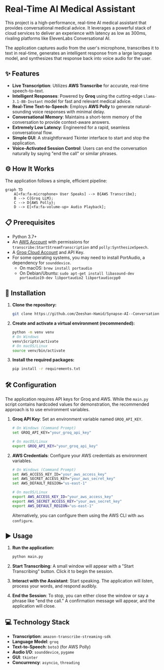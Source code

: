 # Real-Time AI Medical Assistant

This project is a high-performance, real-time AI medical assistant that provides conversational medical advice. It leverages a powerful stack of cloud services to deliver an experience with latency as low as 300ms, rivaling platforms like ElevenLabs Conversational AI.

The application captures audio from the user's microphone, transcribes it to text in real-time, generates an intelligent response from a large language model, and synthesizes that response back into voice audio for the user.

## ✨ Features

-   **Live Transcription**: Utilizes **AWS Transcribe** for accurate, real-time speech-to-text.
-   **Intelligent Responses**: Powered by **Groq** using the cutting-edge `Llama-3.1-8B-Instant` model for fast and relevant medical advice.
-   **Real-Time Text-to-Speech**: Employs **AWS Polly** to generate natural-sounding voice responses with minimal delay.
-   **Conversational Memory**: Maintains a short-term memory of the conversation to provide context-aware answers.
-   **Extremely Low Latency**: Engineered for a rapid, seamless conversational flow.
-   **Simple GUI**: A straightforward Tkinter interface to start and stop the application.
-   **Voice-Activated Session Control**: Users can end the conversation naturally by saying "end the call" or similar phrases.

## ⚙️ How It Works

The application follows a simple, efficient pipeline:

```mermaid
graph TD
    A[<fa:fa-microphone> User Speaks] --> B{AWS Transcribe};
    B --> C{Groq LLM};
    C --> D{AWS Polly};
    D --> E[<fa:fa-volume-up> Audio Playback];
```

## 📋 Prerequisites

-   Python 3.7+
-   An [AWS Account](https://aws.amazon.com/) with permissions for `transcribe:StartStreamTranscription` and `polly:SynthesizeSpeech`.
-   A [Groq Cloud Account](https://console.groq.com/keys) and API Key.
-   For some operating systems, you may need to install PortAudio, a dependency for `sounddevice`.
    -   On macOS: `brew install portaudio`
    -   On Debian/Ubuntu: `sudo apt-get install libasound-dev portaudio19-dev libportaudio2 libportaudiocpp0`

## 🚀 Installation

1.  **Clone the repository:**
    ```bash
    git clone https://github.com/Zeeshan-Hamid/Synapse-AI--Conversational-agent
    
    ```

2.  **Create and activate a virtual environment (recommended):**
    ```bash
    python -m venv venv
    # On Windows
    venv\Scripts\activate
    # On macOS/Linux
    source venv/bin/activate
    ```

3.  **Install the required packages:**
    ```bash
    pip install -r requirements.txt
    ```

## 🛠️ Configuration

The application requires API keys for Groq and AWS. While the `main.py` script contains hardcoded values for demonstration, the recommended approach is to use environment variables.

1.  **Groq API Key**:
    Set an environment variable named `GROQ_API_KEY`.
    ```bash
    # On Windows (Command Prompt)
    set GROQ_API_KEY="your_groq_api_key"

    # On macOS/Linux
    export GROQ_API_KEY="your_groq_api_key"
    ```

2.  **AWS Credentials**:
    Configure your AWS credentials as environment variables.
    ```bash
    # On Windows (Command Prompt)
    set AWS_ACCESS_KEY_ID="your_aws_access_key"
    set AWS_SECRET_ACCESS_KEY="your_aws_secret_key"
    set AWS_DEFAULT_REGION="us-east-1"

    # On macOS/Linux
    export AWS_ACCESS_KEY_ID="your_aws_access_key"
    export AWS_SECRET_ACCESS_KEY="your_aws_secret_key"
    export AWS_DEFAULT_REGION="us-east-1"
    ```
    Alternatively, you can configure them using the AWS CLI with `aws configure`.

## ▶️ Usage

1.  **Run the application:**
    ```bash
    python main.py
    ```

2.  **Start Transcribing**:
    A small window will appear with a "Start Transcribing" button. Click it to begin the session.

3.  **Interact with the Assistant**:
    Start speaking. The application will listen, process your words, and respond audibly.

4.  **End the Session**:
    To stop, you can either close the window or say a phrase like "end the call." A confirmation message will appear, and the application will close.

## 💻 Technology Stack

-   **Transcription**: `amazon-transcribe-streaming-sdk`
-   **Language Model**: `groq`
-   **Text-to-Speech**: `boto3` (for AWS Polly)
-   **Audio I/O**: `sounddevice`, `pygame`
-   **GUI**: `tkinter`
-   **Concurrency**: `asyncio`, `threading` 
